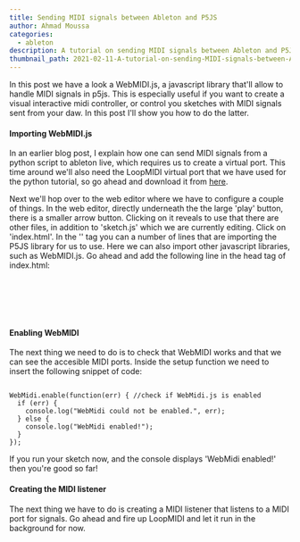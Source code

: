 ```yaml
---
title: Sending MIDI signals between Ableton and P5JS
author: Ahmad Moussa
categories:
  - ableton
description: A tutorial on sending MIDI signals between Ableton and P5JS.
thumbnail_path: 2021-02-11-A-tutorial-on-sending-MIDI-signals-between-Ableton-and-P5JS.png
---
```

In this post we have a look a WebMIDI.js, a javascript library that'll allow to handle MIDI signals in p5js. This is especially useful if you want to create a visual interactive midi controller, or control you sketches with MIDI signals sent from your daw. In this post I'll show you how to do the latter.

<h4>Importing WebMIDI.js</h4>
In an earlier blog post, I explain how one can send MIDI signals from a python script to ableton live, which requires us to create a virtual port.  This time around we'll also need the LoopMIDI virtual port that we have used for the python tutorial, so go ahead and download it from <a href='http://www.tobias-erichsen.de/software/loopmidi.html' target="_blank" rel="noopener noreferrer">here</a>.

Next we'll hop over to the web editor where we have to configure a couple of things. In the web editor, directly underneath the the large 'play' button, there is a smaller arrow button. Clicking on it reveals to use that there are other files, in addition to 'sketch.js' which we are currently editing. Click on 'index.html'. In the '<head>' tag you can a number of lines that are importing the P5JS library for us to use. Here we can also import other javascript libraries, such as WebMIDI.js. Go ahead and add the following line in the head tag of index.html:
  
  <pre><code>
  
      <script src="https://cdn.jsdelivr.net/npm/webmidi"></script>
  </code></pre>

<h4>Enabling WebMIDI</h4>
The next thing we need to do is to check that WebMIDI works and that we can see the accesible MIDI ports. Inside the setup function we need to insert the following snippet of code:

<pre><code>
WebMidi.enable(function(err) { //check if WebMidi.js is enabled
  if (err) {
    console.log("WebMidi could not be enabled.", err);
  } else {
    console.log("WebMidi enabled!");
  }
}); 
</code></pre>

If you run your sketch now, and the console displays 'WebMidi enabled!' then you're good so far!

<h4>Creating the MIDI listener</h4>
The next thing we have to do is creating a MIDI listener that listens to a MIDI port for signals. Go ahead and fire up LoopMIDI and let it run in the background for now. 

<pre><code>

</code></pre>
